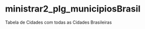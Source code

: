ministrar2_plg_municipiosBrasil
===============================

Tabela de Cidades com todas as Cidades Brasileiras
